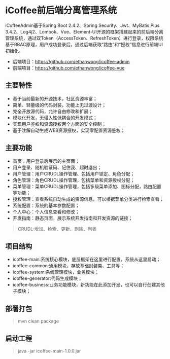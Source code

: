 # iCoffee前后端分离管理系统
iCoffeeAdmin基于Spring Boot 2.4.2、Spring Security、Jwt、MyBatis Plus 3.4.2、Log4j2、Lombok、Vue、Element-UI开源的框架搭建起来的前后端分离管理系统，通过双Token（AccessToken、RefreshToken）进行登录，权限系统基于RBAC原理，用户成功登录后，通过后端获取“路由”和“授权”信息进行前端UI初始化。

- 后端项目：https://github.com/ethanwong/icoffee-admin
- 前端项目：https://github.com/ethanwong/icoffee-vue

## 主要特性
- 基于当前最新的开源技术，社区资源丰富；
- 简单、轻量级的代码封装，功能上无过渡设计；
- 完全开放源代码，允许自由修改和扩展；
- 模块化开发，无侵入性低耦合的开发模式；
- 实现用户鉴权和资源授权两个方面的安全控制；
- 基于注解自动生成WEB资源授权，实现零配置资源鉴权；

## 主要功能
- 首页：用户登录后展示的主页面；
- 用户登录、随机验证码、记住我、超时退出；
- 用户管理：用户CRUDL操作管理、包括用户锁定、角色分配；
- 角色管理：角色CRUDL操作管理，包括菜单和资源授权分配；
- 菜单管理：菜单CRUDL操作管理，包括多级菜单添加、图标分配，路由配置等功能；
- 授权管理：查看系统自动生成的资源信息，可以根据菜单分类进行检索查看；
- 系统配置：系统的基本参数配置；
- 个人中心：个人信息查看和修改；
- 开发指南：静态页面，展示系统开发指南和开发资源的链接；

> CRUDL:增加、检索、更新、删除、列表

## 项目结构
- icoffee-main:系统核心模块，底层框架在这里进行配置，系统从这里启动；
- icoffee-common:通用模块，存放基础封装类、工具等；
- icoffee-system:系统管理模块，业务模块；
- icoffee-generator:代码生成模块；
- icoffee-business:业务功能模块，新功能在此添加开发，也可以自行创建其他子模块；

## 部署打包
> mvn clean package

## 启动工程
> java -jar icoffee-main-1.0.0.jar
